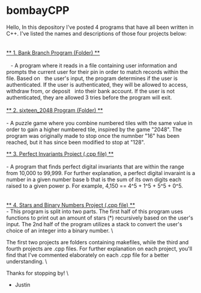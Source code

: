 # bombayCPP
Hello,
In this depository I've posted 4 programs that have all been written in C++. I've listed the names and descriptions of those four projects below:
\
\
\
 <ins> ** 1. Bank Branch Program (Folder) ** </ins>
 \
 \
    - A program where it reads in a file containing user information and prompts the current user for their pin in order to match records within the file. Based on
      the user's input, the program determines if the user is authenticated. If the user is authenticated, they will be allowed to access, withdraw from, or deposit 
      into their bank account. If the user is not authenticated, they are allowed 3 tries before the program will exit. 
 \
 \
 <ins> ** 2. sixteen_2048 Program (Folder) ** </ins>
 \
 \
        - A puzzle game where you combine numbered tiles with the same value in order to gain a higher numbered tile, inspired by the game "2048". The program
          was originally made to stop once the numnber "16" has been reached, but it has since been modified to stop at "128". 
          
 
 <ins> ** 3. Perfect Invariants Project (.cpp file) ** </ins>
 \
 \
        - A program that finds perfect digital invariants that are within the range from 10,000 to 99,999. 
          For further explanation, a perfect digital invaraint is a number in a given number base b that is the sum of its own digits each raised to a given power
          p. For example, 4,150 == 4^5 + 1^5 + 5^5 + 0^5. \
\
\
 <ins> ** 4. Stars and Binary Numbers Project (.cpp file) ** </ins>
 \
        - This program is split into two parts. The first half of this program uses functions to print out an amount of stars (*) recursively based on the user's
          input. The 2nd half of the program utilizes a stack to convert the user's choice of an integer into a binary number. 
\

The first two projects are folders containing makefiles, while the third and fourth projects are .cpp files. For further explanation on each project, you'll 
find that I've commented elaborately on each .cpp file for a better understanding. 
\
  
  
  Thanks for stopping by! 
  \
  - Justin 
